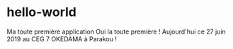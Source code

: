 # hello-world
Ma toute première application 
Oui la toute première !
Aujourd'hui ce 27 juin 2019 au CEG 7 OKEDAMA  à Parakou !
